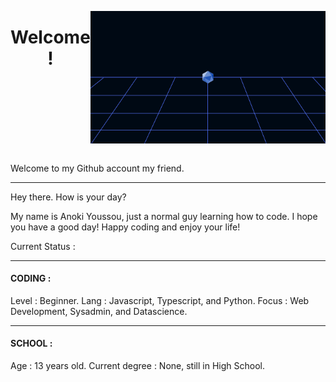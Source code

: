 <div style="display : flex ; justify-content : center ;" align="center">

# Welcome !

----

![banner](/banner.png)
  
----
  
</div>

Welcome to my Github account my friend.

----

Hey there. How is your day?

My name is Anoki Youssou, just a normal guy learning how to code.
I hope you have a good day! Happy coding and enjoy your life!

Current Status :

----

#### CODING :

Level : Beginner.
Lang : Javascript, Typescript, and Python.
Focus : Web Development, Sysadmin, and Datascience.

----

#### SCHOOL : 

Age : 13 years old.
Current degree : None, still in High School.
